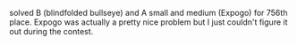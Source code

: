 solved B (blindfolded bullseye) and A small and medium (Expogo) for 756th place.
Expogo was actually a pretty nice problem but I just couldn't figure it out during the contest.